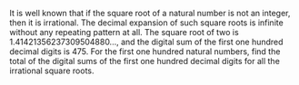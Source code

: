    It is well known that if the square root of a natural number is not an integer, then it is irrational. The decimal expansion of such square roots is infinite without any repeating pattern at all. The square root of two is 1.41421356237309504880..., and the digital sum of the first one hundred decimal digits is 475. For the first one hundred natural numbers, find the total of the digital sums of the first one hundred decimal digits for all the irrational square roots.   